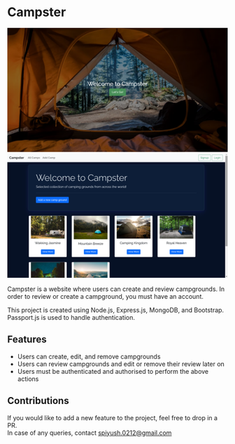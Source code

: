 # Campster

![Image 1](https://raw.githubusercontent.com/spiyush0212/campster/main/screenshots/ss1.png)  
![Image 2](https://raw.githubusercontent.com/spiyush0212/campster/main/screenshots/ss2.png)  

Campster is a website where users can create and review campgrounds. In order to review or create a campground, you must have an account.

This project is created using Node.js, Express.js, MongoDB, and Bootstrap. Passport.js is used to handle authentication.  

## Features
* Users can create, edit, and remove campgrounds
* Users can review campgrounds and edit or remove their review later on
* Users must be authenticated and authorised to perform the above actions

## Contributions
If you would like to add a new feature to the project, feel free to drop in a PR.  
In case of any queries, contact spiyush.0212@gmail.com
